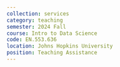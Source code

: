 ```yaml
---
collection: services
category: teaching
semester: 2024 Fall
course: Intro to Data Science
code: EN.553.636
location: Johns Hopkins University
position: Teaching Assistance
---
```

